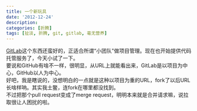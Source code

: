 ```yaml
---
title: 一个新玩具
date: '2012-12-24'
description:
categories: [折腾]
tags: [扯淡, 折腾, git, gitlab, 毫无营养]
---
```


[GitLab](https://gitlab.org/)这个东西还蛮好的，正适合所谓“小团队"做项目管理。现在也开始提供代码托管服务了，今天小试了一下。  
要说和GitHub有啥不一样，很明显，从URL上就能看出来，GitLab是以项目为中心，GitHub以人为中心。  
好吧，我是瞎说的，没想明白的一点就是这种以项目为重的URL，fork了以后URL长啥样呐。其实我土鳖，连fork在哪里都没找到。    
不过把那个pull request变成了merge request，明明本来就是合并请求嘛，说拉取很让人困扰的啦。
